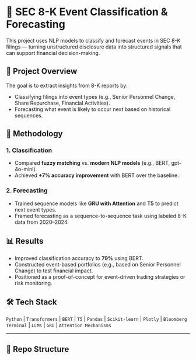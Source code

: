 # 📄 SEC 8-K Event Classification & Forecasting

This project uses NLP models to classify and forecast events in SEC 8-K filings — turning unstructured disclosure data into structured signals that can support financial decision-making.



## 🚀 Project Overview

The goal is to extract insights from 8-K reports by:
- Classifying filings into event types (e.g., Senior Personnel Change, Share Repurchase, Financial Activities).
- Forecasting what event is likely to occur next based on historical sequences.



## 🧠 Methodology

### 1. Classification
- Compared **fuzzy matching** vs. **modern NLP models** (e.g., BERT, gpt-4o-mini).
- Achieved **+7% accuracy improvement** with BERT over the baseline.

### 2. Forecasting
- Trained sequence models like **GRU with Attention** and **T5** to predict next event types.
- Framed forecasting as a sequence-to-sequence task using labeled 8-K data from 2020–2024.



## 📊 Results

- Improved classification accuracy to **79%** using BERT.
- Constructed event-based portfolios (e.g., based on Senior Personnel Change) to test financial impact.
- Positioned as a proof-of-concept for event-driven trading strategies or risk monitoring.



## 🛠 Tech Stack

`Python` | `Transformers` | `BERT` | `T5` | `Pandas` | `Scikit-learn` | `Plotly` | `Bloomberg Terminal` | `LLMs` | `GRU` | `Attention Mechanisms`

---

## 📂 Repo Structure


